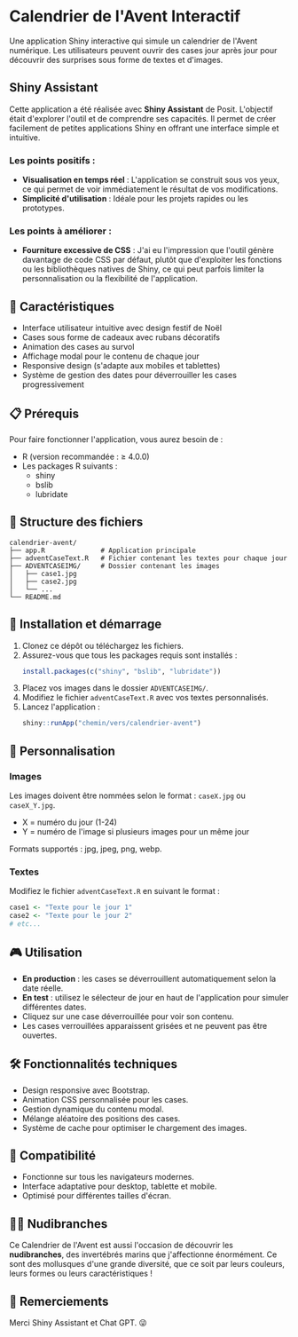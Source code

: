 
# Calendrier de l'Avent Interactif

Une application Shiny interactive qui simule un calendrier de l'Avent numérique. Les utilisateurs peuvent ouvrir des cases jour après jour pour découvrir des surprises sous forme de textes et d'images.

## Shiny Assistant

Cette application a été réalisée avec **Shiny Assistant** de Posit. L'objectif était d'explorer l'outil et de comprendre ses capacités. Il permet de créer facilement de petites applications Shiny en offrant une interface simple et intuitive.

### Les points positifs :
- **Visualisation en temps réel** : L'application se construit sous vos yeux, ce qui permet de voir immédiatement le résultat de vos modifications.
- **Simplicité d'utilisation** : Idéale pour les projets rapides ou les prototypes.

### Les points à améliorer :
- **Fourniture excessive de CSS** : J'ai eu l'impression que l'outil génère davantage de code CSS par défaut, plutôt que d'exploiter les fonctions ou les bibliothèques natives de Shiny, ce qui peut parfois limiter la personnalisation ou la flexibilité de l'application.

## 🎄 Caractéristiques

- Interface utilisateur intuitive avec design festif de Noël
- Cases sous forme de cadeaux avec rubans décoratifs
- Animation des cases au survol
- Affichage modal pour le contenu de chaque jour
- Responsive design (s'adapte aux mobiles et tablettes)
- Système de gestion des dates pour déverrouiller les cases progressivement

## 📋 Prérequis

Pour faire fonctionner l'application, vous aurez besoin de :

- R (version recommandée : ≥ 4.0.0)
- Les packages R suivants :
  - shiny
  - bslib
  - lubridate

## 📁 Structure des fichiers

```
calendrier-avent/
├── app.R              # Application principale
├── adventCaseText.R   # Fichier contenant les textes pour chaque jour
├── ADVENTCASEIMG/     # Dossier contenant les images
│   ├── case1.jpg
│   ├── case2.jpg
│   └── ...
└── README.md
```

## 🚀 Installation et démarrage

1. Clonez ce dépôt ou téléchargez les fichiers.
2. Assurez-vous que tous les packages requis sont installés :
   ```r
   install.packages(c("shiny", "bslib", "lubridate"))
   ```
3. Placez vos images dans le dossier `ADVENTCASEIMG/`.
4. Modifiez le fichier `adventCaseText.R` avec vos textes personnalisés.
5. Lancez l'application :
   ```r
   shiny::runApp("chemin/vers/calendrier-avent")
   ```

## 📝 Personnalisation

### Images
Les images doivent être nommées selon le format : `caseX.jpg` ou `caseX_Y.jpg`.
- X = numéro du jour (1-24)
- Y = numéro de l'image si plusieurs images pour un même jour

Formats supportés : jpg, jpeg, png, webp.

### Textes
Modifiez le fichier `adventCaseText.R` en suivant le format :

```r
case1 <- "Texte pour le jour 1"
case2 <- "Texte pour le jour 2"
# etc...
```

## 🎮 Utilisation

- **En production** : les cases se déverrouillent automatiquement selon la date réelle.
- **En test** : utilisez le sélecteur de jour en haut de l'application pour simuler différentes dates.
- Cliquez sur une case déverrouillée pour voir son contenu.
- Les cases verrouillées apparaissent grisées et ne peuvent pas être ouvertes.

## 🛠 Fonctionnalités techniques

- Design responsive avec Bootstrap.
- Animation CSS personnalisée pour les cases.
- Gestion dynamique du contenu modal.
- Mélange aléatoire des positions des cases.
- Système de cache pour optimiser le chargement des images.

## 📱 Compatibilité

- Fonctionne sur tous les navigateurs modernes.
- Interface adaptative pour desktop, tablette et mobile.
- Optimisé pour différentes tailles d'écran.

## 🌊🐚 Nudibranches

Ce Calendrier de l'Avent est aussi l'occasion de découvrir les **nudibranches**, des invertébrés marins que j'affectionne énormément. Ce sont des mollusques d'une grande diversité, que ce soit par leurs couleurs, leurs formes ou leurs caractéristiques !

## 🤝 Remerciements

Merci Shiny Assistant et Chat GPT. 😜
